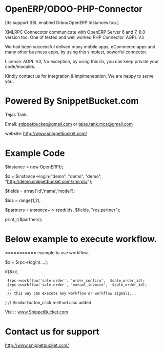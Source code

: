 OpenERP/ODOO-PHP-Connector 
=========================

[Its support SSL enabled Odoo/OpenERP Instances too.]

XMLRPC Connecotor communicate with OpenERP Server 6 and 7, 8.0 version too.
One of tested and well worked PHP Connector. AGPL V3

We had been successful delived many mobile apps, eCommerce apps and many other business apps, by using this simplest, powerful connector. 

License: AGPL V3, No exception, by using this lib, you can keep private your code/modules.

Kindly contact us for integration & implmenetation, We are happy to serve you.

Powered By SnippetBucket.com
============================
Tejas Tank.

Email: snippetbucket@gmail.com or tejas.tank.mca@gmail.com

website: http://www.snippetbucket.com/


Example Code
=======

$instance = new OpenERP();

$x = $instance->login("demo", "demo", "demo", "http://demo.snippetbucket.com/xmlrpc/");

$fields = array('id','name','model');

$ids = range(1,2);

$partners = $instance->read($ids, $fields, "res.partner");

print_r($partners);


# Below example to execute workflow.
===========
example to use workflow,

$x = $rpc->login(....);

if($x){

     $rpc->workflow('sale.order', 'order_confirm',  $sale_order_id);
     $rpc->workflow('sale.order', 'manual_invoice',  $sale_order_id);
     .....
     // this way can execute any workflow or workflow signals...
}
// Similar button_click method also added.


Visit : www.SnippetBucket.com

Contact us for support
======================
http://www.snippetbucket.com/






